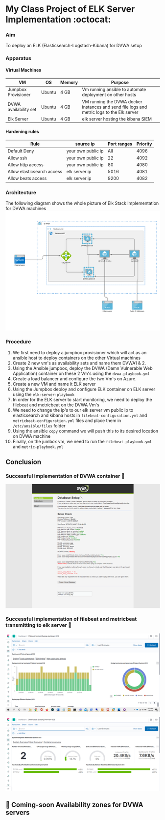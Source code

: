 # My Class Project of ELK Server Implementation :octocat:


### Aim
To deploy an ELK (Elasticsearch-Logstash-Kibana) for DVWA setup

### Apparatus
#### Virtual Machines
|VM| OS |Memory|Purpose|
|--|--|--|--| 
| Jumpbox Provisioner|Ubuntu|4 GB |Vm running ansible to automate deployment on other hosts  |
|DVWA availability set|Ubuntu|4 GB |VM running the DVWA docker instances and send file logs and metric logs to the Elk server|
|Elk Server|Ubuntu|4 GB |elk server hosting the kibana SIEM|

#### Hardening rules
|Rule  |source ip | Port ranges | Priority
|--|--|--|--|
|Default Deny  |your own public ip| All | 4096
|Allow ssh  | your own public ip|22 |4092
|Allow http access | your own public ip|80 |4080
|Allow elasticsearch access|elk server ip| 5016 |4081
|Allow beats access |elk server ip| 9200 |4082


### Architecture
The following diagram shows the whole picture of Elk Stack Implementation for DVWA machines
![Azure archictecture](/diagrams/Azure-Elk-Server-Implementation.png)

### Procedure
1. We first need to deploy a jumpbox provisioner which will act as an ansible host to deploy containers on the other Virtual machines
2. Create 2 new vm's as availability sets and name them DVWA1 & 2.
3. Using the Ansible jumpbox, deploy the DVWA (Damn Vulnerable Web Application) container on these 2 Vm's using the `dvwa-playbook.yml` 
4. Create a load balancer and configure the two Vm's on Azure.
5. Create a new VM and name it ELK server
6. Using the Jumpbox deploy and configure ELK container on ELK server using the `elk-server-playbook`
7. In order for the ELK server to start monitoring, we need to deploy the filebeat and metricbeat on the DVWA Vm's
8. We need to change the ip's to our elk server vm public ip to elasticsearch and kibana hosts in `filebeat-configuration.yml` and `metricbeat-configuration.yml` files and place them in `/etc/ansible/files` folder
9. Using the ansible `copy` command we will push this to its desired location on DVWA machine
10. Finally, on the jumbox vm, we need to run the `filebeat-playbook.yml` and `metric-playbook.yml`

## Conclusion
### Successful implementation of DVWA container :tada:

![DVWA container](/images/dvwa.png)

### Successful implementation of filebeat and metricbeat transmitting to elk server :tada:

![Filebeat Kibana](/images/filebeat-dashboard.png)

![Metricbeat Kibana](/images/metricbeat-dashboard.png)

## :loudspeaker: Coming-soon Availability zones for DVWA servers